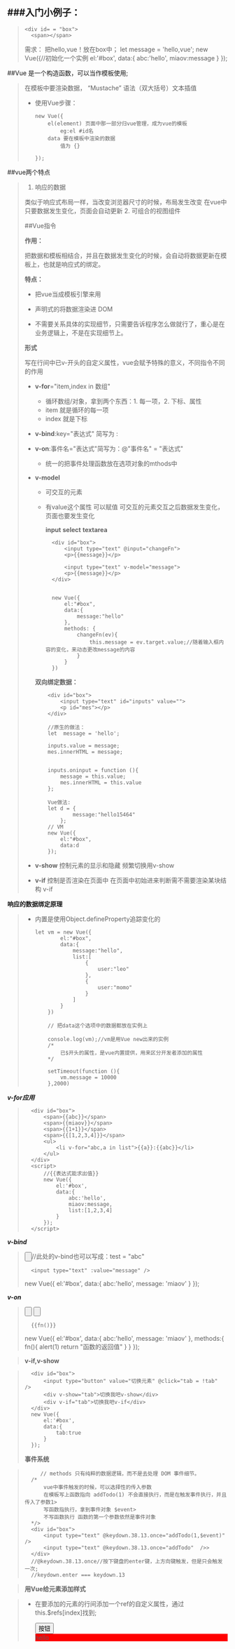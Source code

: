 
###入门小例子：
-------------------------------------
>     <div id= = "box">
> 		<span></span>			
> 	</div>
> 	<script src="./src/vue.js"></script>
> 	需求：
> 		把hello,vue！放在box中；
> 	let message = 'hello,vue';
> 	new Vue({//初始化一个实例
> 		el:'#box',
> 		data:{
> 			abc:'hello',
> 			miaov:message
> 		}
> 	});

##Vue 是一个构造函数，可以当作模板使用;

> 在模板中要渲染数据， “Mustache” 语法（双大括号）文本插值
> 
> *	使用Vue步骤：
> 	
> 	    new Vue({
>     		el(element) 页面中那一部分归vue管理，成为vue的模板
>     			eg:el #id名
>     		data 要在模板中渲染的数据
>     			值为 {}
>     	
>     	});

##vue两个特点

> 1. 响应的数据
> 
> 	类似于响应式布局一样，当改变浏览器尺寸的时候，布局发生改变
> 	在vue中只要数据发生变化，页面会自动更新
> 2. 可组合的视图组件
>  
> ##Vue指令
> 
> **作用：**
> 
> 把数据和模板相结合，并且在数据发生变化的时候，会自动将数据更新在模板上，也就是响应式的绑定。
> 
> **特点：**
> 
> *	把vue当成模板引擎来用
> 
> *	声明式的将数据渲染进 DOM
> 
> *	不需要关系具体的实现细节，只需要告诉程序怎么做就行了，重心是在业务逻辑上，不是在实现细节上。
> 
> **形式**
> 
> 写在行间中已v-开头的自定义属性，vue会赋予特殊的意义，不同指令不同的作用
> 	
> 	
> *	**v-for**="item,index in 数组" 
> 	*	循环数组/对象，拿到两个东西：1. 每一项，2. 下标、属性 
> 	*	item 就是循环的每一项
> 	*	index 就是下标
> 
> *	**v-bind**:key="表达式" 简写为 :
> *	**v-on**:事件名="表达式"简写为：@"事件名" = "表达式"
> 	*	统一的把事件处理函数放在选项对象的mthods中
> *	**v-model**
> 	*	可交互的元素
> 	*	
> 		有value这个属性 可以赋值
> 		可交互的元素交互之后数据发生变化，页面也要发生变化
> 
> 		**input**   **select**     **textarea**
> 
> 		    <div id="box">
>     			<input type="text" @input="changeFn">
>     			<p>{{message}}</p>
>     			
>     			<input type="text" v-model="message">
>     			<p>{{message}}</p>
>     		</div>	
> 
> 
> 			new Vue({
> 				el:"#box",
> 				data:{
> 					message:"hello"
> 				},
> 				methods: {
> 					changeFn(ev){
> 						this.message = ev.target.value;//随着输入框内容的变化，来动态更改message的内容
> 					}
> 				}
> 			})
> 
> 	**双向绑定数据：**
> 
> 			<div id="box">
> 				<input type="text" id="inputs" value="">
> 				<p id="mes"></p>
> 			</div>
> 
> 			//原生的做法：
> 			let  message = 'hello';
> 
> 			inputs.value = message;
> 			mes.innerHTML = message;
> 	
> 	
> 			inputs.oninput = function (){
> 				message = this.value;
> 				mes.innerHTML = this.value	
> 			};
> 		
> 			Vue做法:
> 			let d = {
> 					message:"hello15464"
> 				};
> 			// VM
> 			new Vue({
> 				el:"#box",
> 				data:d
> 			});
> * **v-show**   控制元素的显示和隐藏  频繁切换用v-show
> * **v-if**     控制是否渲染在页面中  在页面中初始进来判断需不需要渲染某块结构 v-if
> 
> 		
> 

**响应的数据绑定原理**

> *	内置是使用Object.defineProperty追踪变化的
> 
> 		let vm = new Vue({
> 				el:"#box",
> 				data:{
> 					message:"hello",
> 					list:[
> 						{
> 							user:"leo"
> 						},
> 						{
> 							user:"momo"
> 						}
> 					]
> 				}
> 			})
> 
> 			// 把data这个选项中的数据都放在实例上
> 
> 			console.log(vm);//vm是用Vue new出来的实例
> 			/*
> 				已$开头的属性，是vue内置提供，用来区分开发者添加的属性
> 			*/
> 
> 			setTimeout(function (){
> 				vm.message = 10000	
> 			},2000)

***v-for应用***

> 		<div id="box">
> 			<span>{{abc}}</span>
> 			<span>{{miaov}}</span>
> 			<span>{{1+1}}</span>
> 			<span>{{[1,2,3,4]}}</span>
> 			<ul>
> 				<li v-for="abc,a in list">{{a}}:{{abc}}</li>
> 			</ul>
> 		</div>
> 		<script>
> 			//{{表达式能求出值}}
> 			new Vue({
> 				el:'#box',
> 				data:{
> 					abc:'hello',
> 					miaov:message,
> 					list:[1,2,3,4]
> 				}
> 			});
> 		</script>

***v-bind***
> 	<div id="box">
> 		<input type="button" :value="abc" v-bind:test="abc" />//此处的v-bind也可以写成：test = "abc"
> 
> 		<input type="text" :value="message" />
> 	</div>
> 	new Vue({
> 		el:'#box',
> 		data:{
> 			abc:'hello',
> 			message: 'miaov'
> 		}
> 	});
***v-on***

> 	<div id="box">
> 		<input type="button" :value="abc" v-on:click="abc = 10" />
> 		<input type="button" :value="abc" v-on:click="fn" />
> 
> 		{{fn()}}
> 	</div>
> 	new Vue({
> 		el:'#box',
> 		data:{
> 			abc:'hello',
> 			message: 'miaov'
> 		},
> 		methods:{
> 			fn(){
> 				alert(1)
> 				return "函数的返回值"
> 			}
> 		}
> 	});

>**v-if,v-show**

>       <div id="box">
> 			<input type="button" value="切换元素" @click="tab = !tab"  />
> 			<div v-show="tab">切换我吧v-show</div>
> 			<div v-if="tab">切换我吧v-if</div>
> 		</div>
> 		new Vue({
> 			el:'#box',
> 			data:{
> 				tab:true
> 			}
> 		});
> 		
>**事件系统**

>          // methods 只有纯粹的数据逻辑，而不是去处理 DOM 事件细节。
> 		/*
> 			vue中事件触发的时候，可以选择性的传入参数
> 			在模板写上函数指向 addTodo(1) 不会直接执行，而是在触发事件执行，并且传入了参数1> 
> 			写函数指执行，拿到事件对象 $event> 
> 			不写函数执行 函数的第一个参数依然是事件对象
> 		*/> 
> 		<div id="box">
> 			<input type="text" @keydown.38.13.once="addTodo(1,$event)"  />
> 			<input type="text" @keydown.38.13.once="addTodo"  />> 			
> 		</div>
> 		//@keydown.38.13.once//按下键盘的enter键，上方向键触发，但是只会触发一次;
> 		//keydown.enter === keydown.13

> **用Vue给元素添加样式**

>*    在要添加的元素的行间添加一个ref的自定义属性，通过this.$refs[index]找到;
>
>
>        
>        <div id="box">
> 			<input type="button" value="按钮" @click="changeStyle" />
> 			<div style="background: red;" ref="hello" id="test">hello</div>
> 		</div>
> 		<script src="./src/vue.js"></script>
> 		<script>
> 			/*
> 				在模板中在行间自定义一个ref，就代表这个元素
> 
> 				在程序中使用this.$refs.名字 就找到元素了
> 			*/
> 			new Vue({
> 				el: '#box',
> 				methods:{
> 					changeStyle(){
> 						// 找到元素
> 						// 原生的方式找到元素
> 						//console.log( document.getElementById("test") );
> 						//Vue方法找到要操作的元素
> 						console.log( this.$refs.hello );
> 
> 						this.$refs.hello.style.width = '100px';
> 					}
> 				}
> 			})

>
			<div id="box">
				<input type="button" value="按钮" @click="changeStyle" />
				<div style="background: red;" :style="s" >hello</div>
				<div :style="{width:width,height:'200px',background:'red'}">abc</div>
				<!--<div :style = "{
					width:width,
					height:height,
					background:background
				}"></div>-->
			</div>
			new Vue({
				el: '#box',
				data:{
					s:{},
					width:'300px'
				},
				methods:{
					changeStyle(){
						this.s = {//通过改变S这个自定义的属性的值来改变元素
							width:'100px',
							height:'100px'
						}
						this.width = '1000px',
						this.height = "500px",
						this.background = ""
					}
				}
			});


**声明式编程和命令式编程小解**，


> **命令式编程：**
> 
> *	命令“机器”如何去做事情(how)，这样不管你想要的是什么(what)，它都会按照你的命令实现。
> 
> **声明式编程：**
> 
> *	告诉“机器”你想要的是什么(what)，让机器想出如何去做(how)。
> 
>     	// 命令式编程
> 
> 		let arr = [1,2,3,4,5];
> 		// 把数组中每一项乘以2 放在数组中
> 	
> 		let newArr = [];
> 		for( var i = 0; i < arr.length; i++ ){
> 			newArr.push(arr[i]*2)
> 		}
> 	
> 		console.log(newArr);
> 	
> 		// 声明式编程
> 	
> 		let arr2 = arr.map(function (item){
> 			return item*2;
> 		})

**计算属性conmputed**
>尽可能的不要在模板中写过多的逻辑，否则会变的臃肿
>
> 不得不对数据进行逻辑上的处理
> 
> 把逻辑抽离在计算属性中

>
>       <div id="box">
> 			<input type="button" value="改变" @click="message = 'leo'" />
> 			<span>{{message.split("").reverse().join("")}}</span>//原生的方法
> 			<p>{{messageReverse}}</p>//Vued方法
> 		</div>
> 
> 		new Vue({
> 			el: '#box',
> 			data:{
> 				message:"miaov ketang"
> 			},
> 			computed:{   // 计算属性 的值是函数的返回值
> 				messageReverse:function (){
> 					console.log(this);  // this =实例
> 					//return "hello"
> 
> 					return this.message.split("").reverse().join("")；//把所有要实现的步骤都写在这个computed对象的值中	
> 				}
> 			}
> 		})；

**computed方法中的get和set:**

			new Vue({
				el: '#box',
				data:{
					message:''
				},
				computed:{   // 计算属性 的值是函数的返回值
					/*messageReverse(){  // 只写一个函数就是getter
						return 123;
					}*/
					messageReverse:{
						get(){
							return this.message;
						},
						set(newValue){
							console.log(newValue);
							//this.messageReverse = newValue;  不要设置计算属性
							this.message = newValue;
						}
					}
				}
			});

**todolist小例子**
		
		> <section class="todoapp">
> 			<div>
> 				<header class="header" >
> 				    <h1>todos</h1>
> 				    <input 
> 				    	class="new-todo" 
> 				    	placeholder="请输入内容" 
> 				    	v-model = "todo"
> 				    	@keydown.enter = "addItem"			    	
> 				    />
> 				</header>
> 				<section class="main" v-show = "list.length" >
> 				    <input class="toggle-all" type="checkbox" checked=""  v-model = "isSelectedAll">
> 				    <ul class="todo-list" >													
> 				        <li v-for = "item,index in list" :class = "{completed:item.selected,editing:edit === item}">
> 
> 				            <div class="view">
> 				                <input class="toggle" type="checkbox" v-model = "item.selected">
> 				                <label @dblclick = "editItem(item)">{{item.title}}</label>
> 				                <button class="destroy" @click = "deleteItem(index)"></button>
> 				            </div>
> 				            <input 
> 				            	class="edit"
> 				            	v-model = "item.title"
> 				            	@keydown.13 = "editDone(item)"
> 				            	@blur = "editDone(item)"
> 				            	@keydown.esc = "cancel(item)"
> 				            />
> 				        </li>
> 				    </ul>
> 				</section>
> 	            <footer class="footer" v-show = "list.length">
> 		            <span class="todo-count">
> 		            	<strong>{{unSelected}}</strong>
> 		            	<span>条未选中</span>
> 		            </span>
> 	            </footer>
> 			</div>
> 
> 		</section>
> 		<script src="../src/vue.js"></script>
> 		<script>
> 			/*
> 				// 每一条要展示的都是一个对象，可描述性扩展性
> 				{
> 					id,
> 					title
> 				}
> 
> 				[{},{},{}]
> 			*/
> 			/*
> 				Vue的思想，通过数据影响结构，
> 				根据html中的内容涉及一套结构：
> 					由于是多条，考虑用数组存放；
> 				
> 			*/
> 
> 			/*实现数据持久化，把数据放到localStorage中，每次变化都更改localStorage，
> 			   已进入页面先根据localStorage渲染页面；*/
> 
> 			  let data = localStorage.getItem("angel");
> 			  if(data){
> 			  	data = JSON.parse(data);
> 			  }else{
> 			  	data = [];
> 			  }
> 			
> 			   /*let data = [
> 			   		{
> 						id:1,//每个数据的id，用来作区分
> 						title:123,//显示列表每一条消息的内容
> 						selected:false//是否是选中状态，默认不选中
> 					},
> 					{
> 						id:2,//每个数据的id，用来作区分
> 						title:1234,//显示列表每一条消息的内容
> 						selected:false//是否是选中状态，默认不选中
> 					}
> 				];*/
> 
> 			//创建一个Vue对象，
> 			new Vue ({
> 				el:".todoapp",//todoapp里的内容归Vue管理
> 				data:{
> 					list:data,
> 					todo:"",
> 					edit:"",
> 					editBeforeTitle:""//记录编辑之前的内容
> 				},
> 				watch:{//观察者模式
> 					list:{
> 						deep:true,
> 						handler(){
> 							localStorage.setItem("angel",JSON.stringify(this.list));
> 						}
> 					}
> 				},
> 				computed:{//判断选中的item
> 					selectedItems(){
> 						return this.list.filter(function(item){
> 							return item.selected;
> 						});
> 					},
> 
> 					//此函数只能判断全选按钮是否处于选中状态
> 					/*isSelectedAll(){
> 						return  this.selectedItems.length == this.list.length;
> 					}*/
> 
> 					//想点击全选按钮控制单选按钮的状态
> 					isSelectedAll:{
> 						get(){
> 							return this.list.length == this.selectedItems.length;
> 						},
> 						set(newValue){
> 							this.list.forEach(function(item){
> 								item.selected = newValue;
> 							});
> 						}												
> 					},
> 					unSelected(){//判断未选中的个数
> 						return  this.list.length - this.selectedItems.length;
> 					}
> 				},
> 				methods:{
> 					addItem(ev){//添加事件函数
> 						this.list.push(
> 							{
> 								id:Math.random(),
> 								title:this.todo,
> 								selected:false//通过判断每条数据的selector状态，来给li添加或删除class "completed",通过completed来控制数据是否有删除线；
> 							}
> 						);
> 						this.todo = "";//修改数据之后将todo的值清空
> 						//console.log(this.list);
> 					},
> 					deleteItem(index){//删除事件函数
> 						this.list.splice(index,1);
> 					},
> 					editItem(item){//编辑的时候将数据中的每一项传过来
> 						this.edit = item;//通过edit有没有值来给他的父级添加删除class "eidting"名，通过父级的class名来控制编辑块和显示块的显示状态
> 						this.editBeforeTitle = item.title;
> 					},
> 					editDone(item){//编辑中做的事情
> 						//判断一下编辑块中是否还有内容
> 						if(item.title == ""){
> 							/*if(this.list.indexOf(item) == -1){
> 								return;
> 							}*/
> 							console.log("23");
> 							this.list.splice(this.list.indexOf(item),1);
> 						}
> 						this.edit = "";
> 
> 					},
> 					cancel(item){
> 						item.title = this.editBeforeTitle;
> 						this.editBeforeTitle = "";
> 						this.edit = "";
> 						console.log("esc");
> 					}
> 				}
> 			});
> 		</script>
> 
